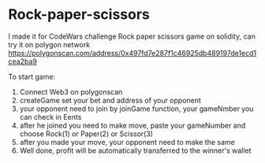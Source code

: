 # Rock-paper-scissors
I made it for CodeWars challenge
Rock paper scissors game on solidity, can try it on polygon network https://polygonscan.com/address/0x497fd7e287f1c46925db489197de1ecd1cea2ba9

To start game:
1. Connect Web3 on polygonscan
2. createGame set your bet and address of your opponent
3. your opponent need to join by joinGame function, your gameNmber you can check in Eents
4. after he joined you need to make move, paste your gameNumber and choose Rock(1) or Paper(2) or Scissor(3)
5. after you made your move, your opponent need to make the same
6. Well done, profit will be automatically transferred to the winner's wallet
